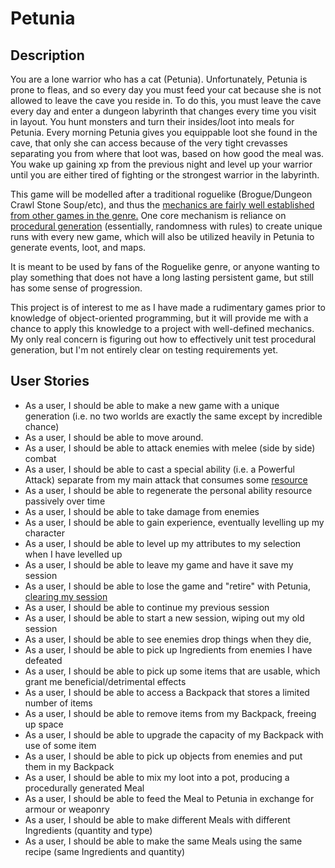 # Petunia

## Description

You are a lone warrior who has a cat (Petunia). Unfortunately, Petunia is prone to fleas, and so every day you must feed
your cat because she is not allowed to leave the cave you reside in. To do this, you must leave the cave every day and
enter a dungeon labyrinth that changes every time you visit in layout. You hunt monsters and turn their
insides/loot into meals for Petunia. Every morning Petunia gives you equippable loot she found in the cave, that only
she can access because of the very tight crevasses separating you from where that loot was, based on how good the meal
was. You wake up gaining xp from the previous night and level up your warrior until you are either tired of fighting or
the strongest warrior in the labyrinth.

This game will be modelled after a traditional roguelike (Brogue/Dungeon Crawl Stone Soup/etc), and thus
the [mechanics are fairly well established from other games in the genre.](http://pcg.wikidot.com/genre:roguelikes) One
core mechanism is reliance on [procedural generation](https://en.wikipedia.org/wiki/Procedural_generation) (essentially,
randomness with rules) to create unique runs with every new game, which will also be utilized heavily in Petunia to
generate events, loot, and maps.

It is meant to be used by fans of the Roguelike genre, or anyone wanting to play something that does not have a long
lasting persistent game, but still has some sense of progression.

This project is of interest to me as I have made a rudimentary games prior to knowledge of object-oriented programming,
 but it will provide me with a chance to apply this knowledge to a project with well-defined mechanics. My only real 
concern  is figuring out how to effectively unit test procedural generation, but I'm not entirely clear on testing 
requirements yet.

## User Stories

- As a user, I should be able to make a new game with a unique generation (i.e. no two worlds are exactly the same
  except by incredible chance)
- As a user, I should be able to move around.
- As a user, I should be able to attack enemies with melee (side by side) combat
- As a user, I should be able to cast a special ability (i.e. a Powerful Attack) separate from my main attack that
  consumes some [resource](https://en.wikipedia.org/wiki/Magic_(game_terminology))
- As a user, I should be able to regenerate the personal ability resource passively over time
- As a user, I should be able to take damage from enemies
- As a user, I should be able to gain experience, eventually levelling up my character
- As a user, I should be able to level up my attributes to my selection when I have levelled up
- As a user, I should be able to leave my game and have it save my session
- As a user, I should be able to lose the game and "retire" with
  Petunia, [clearing my session](http://www.roguebasin.com/index.php/Permadeath)
- As a user, I should be able to continue my previous session
- As a user, I should be able to start a new session, wiping out my old session
- As a user, I should be able to see enemies drop things when they die,
- As a user, I should be able to pick up Ingredients from enemies I have defeated
- As a user, I should be able to pick up some items that are usable, which grant me beneficial/detrimental effects
- As a user, I should be able to access a Backpack that stores a limited number of items
- As a user, I should be able to remove items from my Backpack, freeing up space
- As a user, I should be able to upgrade the capacity of my Backpack with use of some item
- As a user, I should be able to pick up objects from enemies and put them in my Backpack
- As a user, I should be able to mix my loot into a pot, producing a procedurally generated Meal
- As a user, I should be able to feed the Meal to Petunia in exchange for armour or weaponry
- As a user, I should be able to make different Meals with different Ingredients (quantity and type)
- As a user, I should be able to make the same Meals using the same recipe (same Ingredients and quantity)

